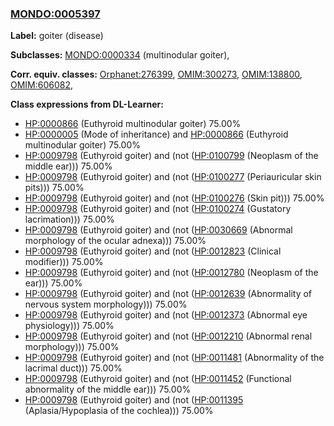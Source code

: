 
### [MONDO:0005397](http://purl.obolibrary.org/obo/MONDO_0005397)
**Label:** goiter (disease)

**Subclasses:** [MONDO:0000334](http://purl.obolibrary.org/obo/MONDO_0000334) (multinodular goiter), 

**Corr. equiv. classes:** [Orphanet:276399](http://www.orpha.net/ORDO/Orphanet_276399), [OMIM:300273](http://purl.obolibrary.org/obo/OMIM_300273), [OMIM:138800](http://purl.obolibrary.org/obo/OMIM_138800), [OMIM:606082](http://purl.obolibrary.org/obo/OMIM_606082), 

**Class expressions from DL-Learner:**

- [HP:0000866](http://purl.obolibrary.org/obo/HP_0000866) (Euthyroid multinodular goiter) 75.00%
- [HP:0000005](http://purl.obolibrary.org/obo/HP_0000005) (Mode of inheritance) and [HP:0000866](http://purl.obolibrary.org/obo/HP_0000866) (Euthyroid multinodular goiter) 75.00%
- [HP:0009798](http://purl.obolibrary.org/obo/HP_0009798) (Euthyroid goiter) and (not ([HP:0100799](http://purl.obolibrary.org/obo/HP_0100799) (Neoplasm of the middle ear))) 75.00%
- [HP:0009798](http://purl.obolibrary.org/obo/HP_0009798) (Euthyroid goiter) and (not ([HP:0100277](http://purl.obolibrary.org/obo/HP_0100277) (Periauricular skin pits))) 75.00%
- [HP:0009798](http://purl.obolibrary.org/obo/HP_0009798) (Euthyroid goiter) and (not ([HP:0100276](http://purl.obolibrary.org/obo/HP_0100276) (Skin pit))) 75.00%
- [HP:0009798](http://purl.obolibrary.org/obo/HP_0009798) (Euthyroid goiter) and (not ([HP:0100274](http://purl.obolibrary.org/obo/HP_0100274) (Gustatory lacrimation))) 75.00%
- [HP:0009798](http://purl.obolibrary.org/obo/HP_0009798) (Euthyroid goiter) and (not ([HP:0030669](http://purl.obolibrary.org/obo/HP_0030669) (Abnormal morphology of the ocular adnexa))) 75.00%
- [HP:0009798](http://purl.obolibrary.org/obo/HP_0009798) (Euthyroid goiter) and (not ([HP:0012823](http://purl.obolibrary.org/obo/HP_0012823) (Clinical modifier))) 75.00%
- [HP:0009798](http://purl.obolibrary.org/obo/HP_0009798) (Euthyroid goiter) and (not ([HP:0012780](http://purl.obolibrary.org/obo/HP_0012780) (Neoplasm of the ear))) 75.00%
- [HP:0009798](http://purl.obolibrary.org/obo/HP_0009798) (Euthyroid goiter) and (not ([HP:0012639](http://purl.obolibrary.org/obo/HP_0012639) (Abnormality of nervous system morphology))) 75.00%
- [HP:0009798](http://purl.obolibrary.org/obo/HP_0009798) (Euthyroid goiter) and (not ([HP:0012373](http://purl.obolibrary.org/obo/HP_0012373) (Abnormal eye physiology))) 75.00%
- [HP:0009798](http://purl.obolibrary.org/obo/HP_0009798) (Euthyroid goiter) and (not ([HP:0012210](http://purl.obolibrary.org/obo/HP_0012210) (Abnormal renal morphology))) 75.00%
- [HP:0009798](http://purl.obolibrary.org/obo/HP_0009798) (Euthyroid goiter) and (not ([HP:0011481](http://purl.obolibrary.org/obo/HP_0011481) (Abnormality of the lacrimal duct))) 75.00%
- [HP:0009798](http://purl.obolibrary.org/obo/HP_0009798) (Euthyroid goiter) and (not ([HP:0011452](http://purl.obolibrary.org/obo/HP_0011452) (Functional abnormality of the middle ear))) 75.00%
- [HP:0009798](http://purl.obolibrary.org/obo/HP_0009798) (Euthyroid goiter) and (not ([HP:0011395](http://purl.obolibrary.org/obo/HP_0011395) (Aplasia/Hypoplasia of the cochlea))) 75.00%


